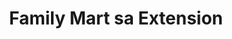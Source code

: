 ---
title: "Family Mart sa Extension"
url: /los-banos/family-mart-sa-extension/
shop: Lebensmittel
---